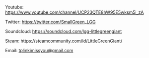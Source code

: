 Youtube: https://www.youtube.com/channel/UCP23QTE8hW95E5wksm5i_zA

Twitter: https://twitter.com/SmallGreen_LGG

Soundcloud: https://soundcloud.com/lgg-littlegreengiant

Steam: https://steamcommunity.com/id/LittleGreenGiant/

Email: tplinkimissyou@gmail.com

<!--
**MiniGreenGiant/MiniGreenGiant** is a ✨ _special_ ✨ repository because its `README.md` (this file) appears on your GitHub profile.

Here are some ideas to get you started:

- 🔭 I’m currently working on ...
- 🌱 I’m currently learning ...
- 👯 I’m looking to collaborate on ...
- 🤔 I’m looking for help with ...
- 💬 Ask me about ...
- 📫 How to reach me: ...
- 😄 Pronouns: ...
- ⚡ Fun fact: ...
-->
